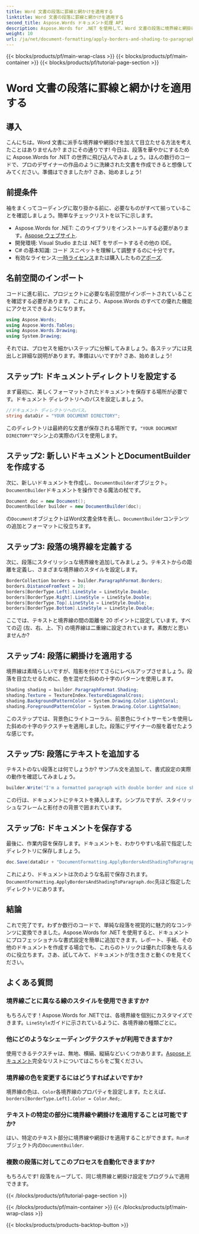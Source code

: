 ```yaml
---
title: Word 文書の段落に罫線と網かけを適用する
linktitle: Word 文書の段落に罫線と網かけを適用する
second_title: Aspose.Words ドキュメント処理 API
description: Aspose.Words for .NET を使用して、Word 文書の段落に境界線と網掛けを適用します。ステップ バイ ステップ ガイドに従って、文書の書式設定を強化します。
weight: 10
url: /ja/net/document-formatting/apply-borders-and-shading-to-paragraph/
---
```


{{< blocks/products/pf/main-wrap-class >}}
{{< blocks/products/pf/main-container >}}
{{< blocks/products/pf/tutorial-page-section >}}

# Word 文書の段落に罫線と網かけを適用する

## 導入

こんにちは。Word 文書に派手な境界線や網掛けを加えて目立たせる方法を考えたことはありませんか? まさにその通りです! 今日は、段落を華やかにするために Aspose.Words for .NET の世界に飛び込んでみましょう。ほんの数行のコードで、プロのデザイナーの作品のように洗練された文書を作成できると想像してみてください。準備はできましたか? さあ、始めましょう!

## 前提条件

袖をまくってコーディングに取り掛かる前に、必要なものがすべて揃っていることを確認しましょう。簡単なチェックリストを以下に示します。

-  Aspose.Words for .NET: このライブラリをインストールする必要があります。[Aspose ウェブサイト](https://releases.aspose.com/words/net/).
- 開発環境: Visual Studio または .NET をサポートするその他の IDE。
- C# の基本知識: コード スニペットを理解して調整するのに十分です。
- 有効なライセンス:[一時ライセンス](https://purchase.aspose.com/temporary-license/)または購入したもの[アポーズ](https://purchase.aspose.com/buy).

## 名前空間のインポート

コードに進む前に、プロジェクトに必要な名前空間がインポートされていることを確認する必要があります。これにより、Aspose.Words のすべての優れた機能にアクセスできるようになります。

```csharp
using Aspose.Words;
using Aspose.Words.Tables;
using Aspose.Words.Drawing;
using System.Drawing;
```

それでは、プロセスを細かいステップに分解してみましょう。各ステップには見出しと詳細な説明があります。準備はいいですか? さあ、始めましょう!

## ステップ1: ドキュメントディレクトリを設定する

まず最初に、美しくフォーマットされたドキュメントを保存する場所が必要です。ドキュメント ディレクトリへのパスを設定しましょう。

```csharp
//ドキュメント ディレクトリへのパス。
string dataDir = "YOUR DOCUMENT DIRECTORY";
```

このディレクトリは最終的な文書が保存される場所です。`"YOUR DOCUMENT DIRECTORY"`マシン上の実際のパスを使用します。

## ステップ2: 新しいドキュメントとDocumentBuilderを作成する

次に、新しいドキュメントを作成し、`DocumentBuilder`オブジェクト。`DocumentBuilder`ドキュメントを操作できる魔法の杖です。

```csharp
Document doc = new Document();
DocumentBuilder builder = new DocumentBuilder(doc);
```

の`Document`オブジェクトはWord文書全体を表し、`DocumentBuilder`コンテンツの追加とフォーマットに役立ちます。

## ステップ3: 段落の境界線を定義する

次に、段落にスタイリッシュな境界線を追加してみましょう。テキストからの距離を定義し、さまざまな境界線のスタイルを設定します。

```csharp
BorderCollection borders = builder.ParagraphFormat.Borders;
borders.DistanceFromText = 20;
borders[BorderType.Left].LineStyle = LineStyle.Double;
borders[BorderType.Right].LineStyle = LineStyle.Double;
borders[BorderType.Top].LineStyle = LineStyle.Double;
borders[BorderType.Bottom].LineStyle = LineStyle.Double;
```

ここでは、テキストと境界線の間の距離を 20 ポイントに設定しています。すべての辺 (左、右、上、下) の境界線は二重線に設定されています。素敵だと思いませんか?

## ステップ4: 段落に網掛けを適用する

境界線は素晴らしいですが、陰影を付けてさらにレベルアップさせましょう。段落を目立たせるために、色を混ぜた斜めの十字のパターンを使用します。

```csharp
Shading shading = builder.ParagraphFormat.Shading;
shading.Texture = TextureIndex.TextureDiagonalCross;
shading.BackgroundPatternColor = System.Drawing.Color.LightCoral;
shading.ForegroundPatternColor = System.Drawing.Color.LightSalmon;
```

このステップでは、背景色にライトコーラル、前景色にライトサーモンを使用した斜めの十字のテクスチャを適用しました。段落にデザイナーの服を着せたような感じです。

## ステップ5: 段落にテキストを追加する

テキストのない段落とは何でしょうか? サンプル文を追加して、書式設定の実際の動作を確認してみましょう。

```csharp
builder.Write("I'm a formatted paragraph with double border and nice shading.");
```

この行は、ドキュメントにテキストを挿入します。シンプルですが、スタイリッシュなフレームと影付きの背景で囲まれています。

## ステップ6: ドキュメントを保存する

最後に、作業内容を保存します。ドキュメントを、わかりやすい名前で指定したディレクトリに保存しましょう。

```csharp
doc.Save(dataDir + "DocumentFormatting.ApplyBordersAndShadingToParagraph.doc");
```

これにより、ドキュメントは次のような名前で保存されます。`DocumentFormatting.ApplyBordersAndShadingToParagraph.doc`先ほど指定したディレクトリにあります。

## 結論

これで完了です。わずか数行のコードで、単純な段落を視覚的に魅力的なコンテンツに変換できました。Aspose.Words for .NET を使用すると、ドキュメントにプロフェッショナルな書式設定を簡単に追加できます。レポート、手紙、その他のドキュメントを作成する場合でも、これらのトリックは優れた印象を与えるのに役立ちます。さあ、試してみて、ドキュメントが生き生きと動くのを見てください。

## よくある質問

### 境界線ごとに異なる線のスタイルを使用できますか?  
もちろんです！Aspose.Words for .NETでは、各境界線を個別にカスタマイズできます。`LineStyle`ガイドに示されているように、各境界線の種類ごとに。

### 他にどのようなシェーディングテクスチャが利用できますか?  
使用できるテクスチャは、無地、横縞、縦縞などいくつかあります。[Aspose ドキュメント](https://reference.aspose.com/words/net/)完全なリストについてはこちらをご覧ください。

### 境界線の色を変更するにはどうすればよいですか?  
境界線の色は、`Color`各境界線のプロパティを設定します。たとえば、`borders[BorderType.Left].Color = Color.Red;`.

### テキストの特定の部分に境界線や網掛けを適用することは可能ですか?  
はい、特定のテキスト部分に境界線や網掛けを適用することができます。`Run`オブジェクト内の`DocumentBuilder`.

### 複数の段落に対してこのプロセスを自動化できますか?  
もちろんです! 段落をループして、同じ境界線と網掛け設定をプログラムで適用できます。

{{< /blocks/products/pf/tutorial-page-section >}}

{{< /blocks/products/pf/main-container >}}
{{< /blocks/products/pf/main-wrap-class >}}

{{< blocks/products/products-backtop-button >}}
